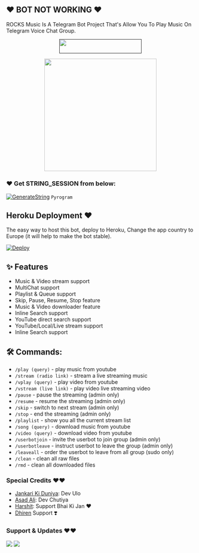 ## ❤️ BOT NOT WORKING ❤️

ROCKS Music Is A Telegram Bot Project That's Allow You To Play Music On Telegram Voice Chat Group.

<p align="center"><a href=""> <img src="https://img.shields.io/badge/Copy%20Paster%20Ki%20Gand%20Main%20Land-black?style=for-the-badge&logo=heroku" width="220" height="38.45"/></a></p>

<p align="center"><a href="https://t.me/Dr_Asad_Ali"><img src="https://telegra.ph/file/5c302b628a07d836ee098.gif" width="300"></a></p>

### ❤️ Get STRING_SESSION from below:

[![GenerateString](https://img.shields.io/badge/repl.it-generateString-yellowgreen)](https://replit.com/@AssadAli/AsadMusic) ``Pyrogram``

## Heroku Deployment ❤️
The easy way to host this bot, deploy to Heroku, Change the app country to Europe (it will help to make the bot stable).

[![Deploy](https://www.herokucdn.com/deploy/button.svg)](https://heroku.com/deploy?template=https://github.com/jankarikiduniya/Rocks-Video-Streaming)


## ✨ Features
- Music & Video stream support
- MultiChat support
- Playlist & Queue support
- Skip, Pause, Resume, Stop feature
- Music & Video downloader feature
- Inline Search support
- YouTube direct search support
- YouTube/Local/Live stream support
- Inline Search support

## 🛠 Commands:
- `/play (query)` - play music from youtube
- `/stream (radio link)` - stream a live streaming music
- `/vplay (query)` - play video from youtube
- `/vstream (live link)` - play video live streaming video
- `/pause` - pause the streaming (admin only)
- `/resume` - resume the streaming (admin only)
- `/skip` - switch to next stream (admin only)
- `/stop` - end the streaming (admin only)
- `/playlist` - show you all the current stream list
- `/song (query)` - download music from youtube
- `/video (query)` - download video from youtube
- `/userbotjoin` - invite the userbot to join group (admin only)
- `/userbotleave` - instruct userbot to leave the group (admin only)
- `/leaveall` - order the userbot to leave from all group (sudo only)
- `/clean` - clean all raw files
- `/rmd` - clean all downloaded files


### Special Credits ❤️❤️
- [Jankari Ki Duniya](https://github.com/jankarikiduniya): Dev Ulo
- [Asad Ali](https://t.me/Dr_Asad_Ali): Dev Chutiya
- [Harshit](https://t.me/HarshitSharma361): Support Bhai Ki Jan ❤️
- [Dhiren](https://t.me/DaYuSH_Owner_Of_ROcKs) Support ❣️

### Support & Updates ❤️❤️
<a href="https://t.me/Shayri_Music_Lovers"><img src="https://img.shields.io/badge/Join-Group%20Support-blue.svg?style=for-the-badge&logo=Telegram"></a> <a href="https://t.me/jankarikiduniya"><img src="https://img.shields.io/badge/Join-Updates%20Channel-blue.svg?style=for-the-badge&logo=Telegram"></a>
